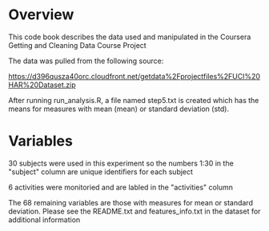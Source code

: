 # Overview

This code book describes the data used and manipulated in the Coursera Getting and Cleaning Data Course Project

The data was pulled from the following source:

https://d396qusza40orc.cloudfront.net/getdata%2Fprojectfiles%2FUCI%20HAR%20Dataset.zip 

After running run_analysis.R, a file named step5.txt is created which has the means for measures with mean (mean) or standard deviation (std).

# Variables

30 subjects were used in this experiment so the numbers 1:30 in the "subject" column are unique identifiers for each subject

6 activities were monitoried and are labled in the "activities" column

The 68 remaining variables are those with measures for mean or standard deviation.  Please see the README.txt and features_info.txt in the dataset for additional information
